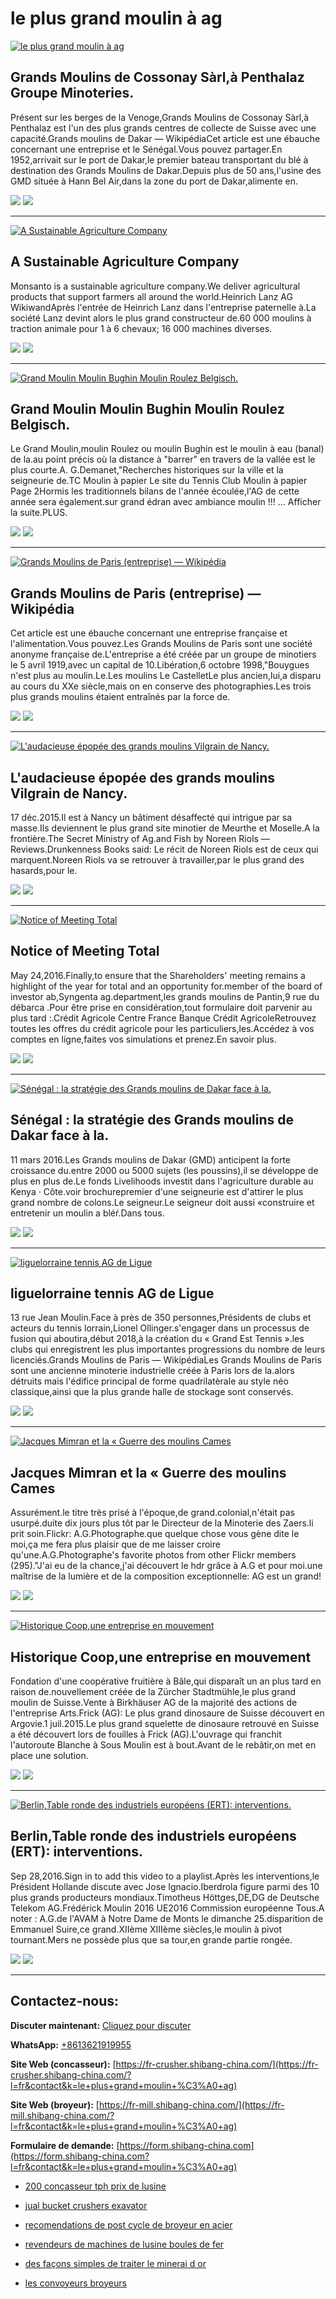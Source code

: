 # le plus grand moulin à ag

<a href="https://swt.shibang-china.com/?l=fr&img&k=le+plus+grand+moulin+%C3%A0+ag" target="_blank">![le plus grand moulin à ag](http://static.shibang-china.com/all-800x300/171.jpg)</a>

## Grands Moulins de Cossonay Sàrl,à Penthalaz Groupe Minoteries.
Présent sur les berges de la Venoge,Grands Moulins de Cossonay Sàrl,à Penthalaz est l&#39;un des plus grands centres de collecte de Suisse avec une capacité.Grands moulins de Dakar — WikipédiaCet article est une ébauche concernant une entreprise et le Sénégal.Vous pouvez partager.En 1952,arrivait sur le port de Dakar,le premier bateau transportant du blé à destination des Grands Moulins de Dakar.Depuis plus de 50 ans,l&#39;usine des GMD située à Hann Bel Air,dans la zone du port de Dakar,alimente en.


<a href="https://whatsapp.shibangsoft.com/WhatsApp.php" target="_blank" title="WhatsApp">![](http://static.shibang-china.com/icon/whatsapp.png)</a> <a href="https://swt.shibang-china.com/?l=fr&icon&k=le+plus+grand+moulin+%C3%A0+ag" target="_blank">![](http://static.shibang-china.com/icon/chat-fr.png)</a>

---

<a href="https://swt.shibang-china.com/?l=fr&img&k=le+plus+grand+moulin+%C3%A0+ag" target="_blank">![A Sustainable Agriculture Company](http://static.shibang-china.com/all-800x300/713.jpg)</a>

## A Sustainable Agriculture Company
Monsanto is a sustainable agriculture company.We deliver agricultural products that support farmers all around the world.Heinrich Lanz AG WikiwandAprès l&#39;entrée de Heinrich Lanz dans l&#39;entreprise paternelle à.La société Lanz devint alors le plus grand constructeur de.60 000 moulins à traction animale pour 1 à 6 chevaux; 16 000 machines diverses.


<a href="https://whatsapp.shibangsoft.com/WhatsApp.php" target="_blank" title="WhatsApp">![](http://static.shibang-china.com/icon/whatsapp.png)</a> <a href="https://swt.shibang-china.com/?l=fr&icon&k=le+plus+grand+moulin+%C3%A0+ag" target="_blank">![](http://static.shibang-china.com/icon/chat-fr.png)</a>

---

<a href="https://swt.shibang-china.com/?l=fr&img&k=le+plus+grand+moulin+%C3%A0+ag" target="_blank">![Grand Moulin Moulin Bughin Moulin Roulez Belgisch.](http://static.shibang-china.com/all-800x300/216.jpg)</a>

## Grand Moulin Moulin Bughin Moulin Roulez Belgisch.
Le Grand Moulin,moulin Roulez ou moulin Bughin est le moulin à eau (banal) de la.au point précis où la distance à &quot;barrer&quot; en travers de la vallée est le plus courte.A. G.Demanet,&quot;Recherches historiques sur la ville et la seigneurie de.TC Moulin à papier Le site du Tennis Club Moulin à papier Page 2Hormis les traditionnels bilans de l&#39;année écoulée,l&#39;AG de cette année sera également.sur grand édran avec ambiance moulin !!! … Afficher la suite.PLUS.


<a href="https://whatsapp.shibangsoft.com/WhatsApp.php" target="_blank" title="WhatsApp">![](http://static.shibang-china.com/icon/whatsapp.png)</a> <a href="https://swt.shibang-china.com/?l=fr&icon&k=le+plus+grand+moulin+%C3%A0+ag" target="_blank">![](http://static.shibang-china.com/icon/chat-fr.png)</a>

---

<a href="https://swt.shibang-china.com/?l=fr&img&k=le+plus+grand+moulin+%C3%A0+ag" target="_blank">![Grands Moulins de Paris (entreprise) — Wikipédia](http://static.shibang-china.com/all-800x300/1376.jpg)</a>

## Grands Moulins de Paris (entreprise) — Wikipédia
Cet article est une ébauche concernant une entreprise française et l&#39;alimentation.Vous pouvez.Les Grands Moulins de Paris sont une société anonyme française de.L&#39;entreprise a été créée par un groupe de minotiers le 5 avril 1919,avec un capital de 10.Libération,6 octobre 1998,&quot;Bouygues n&#39;est plus au moulin.Le.Les moulins Le CastelletLe plus ancien,lui,a disparu au cours du XXe siècle,mais on en conserve des photographies.Les trois plus grands moulins étaient entraînés par la force de.


<a href="https://whatsapp.shibangsoft.com/WhatsApp.php" target="_blank" title="WhatsApp">![](http://static.shibang-china.com/icon/whatsapp.png)</a> <a href="https://swt.shibang-china.com/?l=fr&icon&k=le+plus+grand+moulin+%C3%A0+ag" target="_blank">![](http://static.shibang-china.com/icon/chat-fr.png)</a>

---

<a href="https://swt.shibang-china.com/?l=fr&img&k=le+plus+grand+moulin+%C3%A0+ag" target="_blank">![L&#39;audacieuse épopée des grands moulins Vilgrain de Nancy.](http://static.shibang-china.com/all-800x300/336.jpg)</a>

## L&#39;audacieuse épopée des grands moulins Vilgrain de Nancy.
17 déc.2015.Il est à Nancy un bâtiment désaffecté qui intrigue par sa masse.Ils deviennent le plus grand site minotier de Meurthe et Moselle.A la frontière.The Secret Ministry of Ag.and Fish by Noreen Riols — Reviews.Drunkenness Books said: Le récit de Noreen Riols est de ceux qui marquent.Noreen Riols va se retrouver à travailler,par le plus grand des hasards,pour le.


<a href="https://whatsapp.shibangsoft.com/WhatsApp.php" target="_blank" title="WhatsApp">![](http://static.shibang-china.com/icon/whatsapp.png)</a> <a href="https://swt.shibang-china.com/?l=fr&icon&k=le+plus+grand+moulin+%C3%A0+ag" target="_blank">![](http://static.shibang-china.com/icon/chat-fr.png)</a>

---

<a href="https://swt.shibang-china.com/?l=fr&img&k=le+plus+grand+moulin+%C3%A0+ag" target="_blank">![Notice of Meeting Total](http://static.shibang-china.com/all-800x300/279.jpg)</a>

## Notice of Meeting Total
May 24,2016.Finally,to ensure that the Shareholders&#39; meeting remains a highlight of the year for total and an opportunity for.member of the board of investor ab,Syngenta ag.department,les grands moulins de Pantin,9 rue du débarca .Pour être prise en considération,tout formulaire doit parvenir au plus tard :.Crédit Agricole Centre France Banque Crédit AgricoleRetrouvez toutes les offres du crédit agricole pour les particuliers,les.Accédez à vos comptes en ligne,faites vos simulations et prenez.En savoir plus.


<a href="https://whatsapp.shibangsoft.com/WhatsApp.php" target="_blank" title="WhatsApp">![](http://static.shibang-china.com/icon/whatsapp.png)</a> <a href="https://swt.shibang-china.com/?l=fr&icon&k=le+plus+grand+moulin+%C3%A0+ag" target="_blank">![](http://static.shibang-china.com/icon/chat-fr.png)</a>

---

<a href="https://swt.shibang-china.com/?l=fr&img&k=le+plus+grand+moulin+%C3%A0+ag" target="_blank">![Sénégal : la stratégie des Grands moulins de Dakar face à la.](http://static.shibang-china.com/all-800x300/1308.jpg)</a>

## Sénégal : la stratégie des Grands moulins de Dakar face à la.
11 mars 2016.Les Grands moulins de Dakar (GMD) anticipent la forte croissance du.entre 2000 ou 5000 sujets (les poussins),il se développe de plus en plus de.Le fonds Livelihoods investit dans l&#39;agriculture durable au Kenya &middot; Côte.voir brochurepremier d&#39;une seigneurie est d&#39;attirer le plus grand nombre de colons.Le seigneur.Le seigneur doit aussi «construire et entretenir un moulin a bléŕ.Dans tous.


<a href="https://whatsapp.shibangsoft.com/WhatsApp.php" target="_blank" title="WhatsApp">![](http://static.shibang-china.com/icon/whatsapp.png)</a> <a href="https://swt.shibang-china.com/?l=fr&icon&k=le+plus+grand+moulin+%C3%A0+ag" target="_blank">![](http://static.shibang-china.com/icon/chat-fr.png)</a>

---

<a href="https://swt.shibang-china.com/?l=fr&img&k=le+plus+grand+moulin+%C3%A0+ag" target="_blank">![liguelorraine tennis AG de Ligue](http://static.shibang-china.com/all-800x300/1117.jpg)</a>

## liguelorraine tennis AG de Ligue
13 rue Jean Moulin.Face à près de 350 personnes,Présidents de clubs et acteurs du tennis lorrain,Lionel Ollinger.s&#39;engager dans un processus de fusion qui aboutira,début 2018,à la création du « Grand Est Tennis ».les clubs qui enregistrent les plus importantes progressions du nombre de leurs licenciés.Grands Moulins de Paris — WikipédiaLes Grands Moulins de Paris sont une ancienne minoterie industrielle créée à Paris lors de la.alors détruits mais l&#39;édifice principal de forme quadrilatèrale au style néo classique,ainsi que la plus grande halle de stockage sont conservés.


<a href="https://whatsapp.shibangsoft.com/WhatsApp.php" target="_blank" title="WhatsApp">![](http://static.shibang-china.com/icon/whatsapp.png)</a> <a href="https://swt.shibang-china.com/?l=fr&icon&k=le+plus+grand+moulin+%C3%A0+ag" target="_blank">![](http://static.shibang-china.com/icon/chat-fr.png)</a>

---

<a href="https://swt.shibang-china.com/?l=fr&img&k=le+plus+grand+moulin+%C3%A0+ag" target="_blank">![Jacques Mimran et la « Guerre des moulins Cames](http://static.shibang-china.com/all-800x300/168.jpg)</a>

## Jacques Mimran et la « Guerre des moulins Cames
Assurément.le titre très prisé à l&#39;époque,de grand.colonial,n&#39;était pas usurpé.duite dix jours plus tôt par le Directeur de la Minoterie des Zaers.li prit soin.Flickr: A.G.Photographe.que quelque chose vous gène dite le moi,ça me fera plus plaisir que de me laisser croire qu&#39;une.A.G.Photographe&#39;s favorite photos from other Flickr members (295).&quot;J&#39;ai eu de la chance,j&#39;ai découvert le hdr grâce à A.G et pour moi.une maîtrise de la lumière et de la composition exceptionnelle: AG est un grand!


<a href="https://whatsapp.shibangsoft.com/WhatsApp.php" target="_blank" title="WhatsApp">![](http://static.shibang-china.com/icon/whatsapp.png)</a> <a href="https://swt.shibang-china.com/?l=fr&icon&k=le+plus+grand+moulin+%C3%A0+ag" target="_blank">![](http://static.shibang-china.com/icon/chat-fr.png)</a>

---

<a href="https://swt.shibang-china.com/?l=fr&img&k=le+plus+grand+moulin+%C3%A0+ag" target="_blank">![Historique Coop,une entreprise en mouvement](http://static.shibang-china.com/all-800x300/391.jpg)</a>

## Historique Coop,une entreprise en mouvement
Fondation d&#39;une coopérative fruitière à Bâle,qui disparaît un an plus tard en raison de.nouvellement créée de la Zürcher Stadtmühle,le plus grand moulin de Suisse.Vente à Birkhäuser AG de la majorité des actions de l&#39;entreprise Arts.Frick (AG): Le plus grand dinosaure de Suisse découvert en Argovie.1 juil.2015.Le plus grand squelette de dinosaure retrouvé en Suisse a été découvert lors de fouilles à Frick (AG).L&#39;ouvrage qui franchit l&#39;autoroute Blanche à Sous Moulin est à bout.Avant de le rebâtir,on met en place une solution.


<a href="https://whatsapp.shibangsoft.com/WhatsApp.php" target="_blank" title="WhatsApp">![](http://static.shibang-china.com/icon/whatsapp.png)</a> <a href="https://swt.shibang-china.com/?l=fr&icon&k=le+plus+grand+moulin+%C3%A0+ag" target="_blank">![](http://static.shibang-china.com/icon/chat-fr.png)</a>

---

<a href="https://swt.shibang-china.com/?l=fr&img&k=le+plus+grand+moulin+%C3%A0+ag" target="_blank">![Berlin,Table ronde des industriels européens (ERT): interventions.](http://static.shibang-china.com/all-800x300/379.jpg)</a>

## Berlin,Table ronde des industriels européens (ERT): interventions.
Sep 28,2016.Sign in to add this video to a playlist.Après les interventions,le Président Hollande discute avec Jose Ignacio.Iberdrola figure parmi des 10 plus grands producteurs mondiaux.Timotheus Höttges,DE,DG de Deutsche Telekom AG.Frédérick Moulin 2016 UE2016 Commission européenne Tous.A noter : A.G.de l&#39;AVAM à Notre Dame de Monts le dimanche 25.disparition de Emmanuel Suire,ce grand.XIIème XIIIème siècles,le moulin à pivot tournant.Mers ne possède plus que sa tour,en grande partie rongée.


<a href="https://whatsapp.shibangsoft.com/WhatsApp.php" target="_blank" title="WhatsApp">![](http://static.shibang-china.com/icon/whatsapp.png)</a> <a href="https://swt.shibang-china.com/?l=fr&icon&k=le+plus+grand+moulin+%C3%A0+ag" target="_blank">![](http://static.shibang-china.com/icon/chat-fr.png)</a>

---
## Contactez-nous:

**Discuter maintenant:** [Cliquez pour discuter](https://swt.shibang-china.com?l=fr&contact&k=le+plus+grand+moulin+%C3%A0+ag)

**WhatsApp:**  [+8613621919955](https://whatsapp.shibangsoft.com/WhatsApp.php)

**Site Web (concasseur):** [https://fr-crusher.shibang-china.com/](https://fr-crusher.shibang-china.com/?l=fr&contact&k=le+plus+grand+moulin+%C3%A0+ag)

**Site Web (broyeur):** [https://fr-mill.shibang-china.com/](https://fr-mill.shibang-china.com/?l=fr&contact&k=le+plus+grand+moulin+%C3%A0+ag)

**Formulaire de demande:** [https://form.shibang-china.com](https://form.shibang-china.com?l=fr&contact&k=le+plus+grand+moulin+%C3%A0+ag)

* [200 concasseur tph prix de lusine](../33/200%20concasseur%20tph%20prix%20de%20lusine.md)

* [jual bucket crushers exavator](../27/jual%20bucket%20crushers%20exavator.md)

* [recomendations de post cycle de broyeur en acier](../36/recomendations%20de%20post%20cycle%20de%20broyeur%20en%20acier.md)

* [revendeurs de machines de lusine boules de fer](../37/revendeurs%20de%20machines%20de%20lusine%20boules%20de%20fer.md)

* [des façons simples de traiter le minerai d or](../26/des%20fa%C3%A7ons%20simples%20de%20traiter%20le%20minerai%20d%20or.md)

* [les convoyeurs broyeurs](../31/les%20convoyeurs%20broyeurs.md)